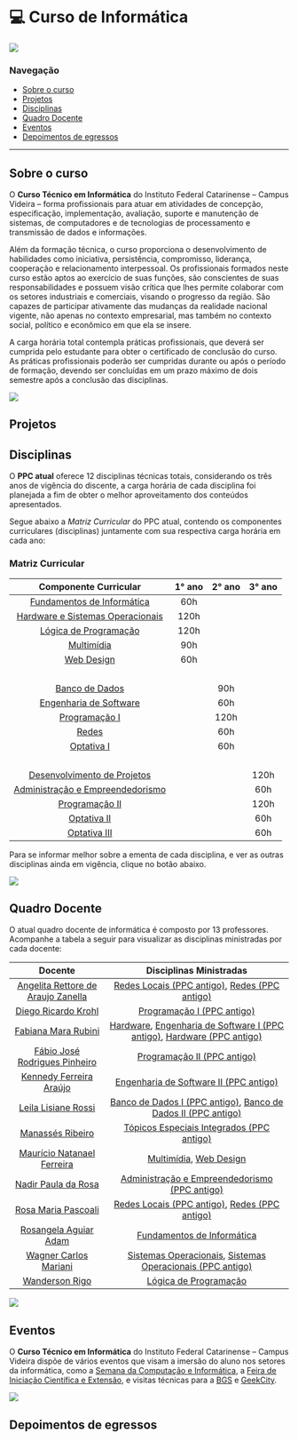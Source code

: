# :computer: Curso de Informática

<a href="https://www.instagram.com/ifc.oficial.videira/"><img src="https://img.shields.io/badge/Instagram-ifc.oficial.videira-e4465e.svg?style=for-the-badge&logo=Instagram&logoWidth=30&labelColor=fafafa"/></a>

### Navegação

<ul>
    <li>
        <a href="#sobre-o-curso">Sobre o curso</a>
        </li>
        <li>
            <a href="#projetos">Projetos</a>
        </li>
        <li>
            <a href="#disciplinas">Disciplinas</a>
        </li>
        <li>
            <a href="#quadro-docente">Quadro Docente</a>
        </li>
        <li>
            <a href="#eventos">Eventos</a>
        </li>
        <li>
            <a href="#depoimentos-de-egressos">Depoimentos de egressos</a>
        </li>
</ul>

<hr/>

## Sobre o curso

O **Curso Técnico em Informática** do Instituto Federal Catarinense – Campus Videira – forma profissionais para atuar em atividades de concepção, especificação, implementação, avaliação, suporte e manutenção de sistemas, de computadores e de tecnologias de processamento e transmissão de dados e informações.

Além da formação técnica, o curso proporciona o desenvolvimento de habilidades como iniciativa, persistência, compromisso, liderança, cooperação e relacionamento interpessoal. Os profissionais formados neste curso estão aptos ao exercício de suas funções, são conscientes de suas responsabilidades e possuem visão crítica que lhes permite colaborar com os setores industriais e comerciais, visando o progresso da região. São capazes de participar ativamente das mudanças da realidade nacional vigente, não apenas no contexto empresarial, mas também no contexto social, político e econômico em que ela se insere.

A carga horária total contempla práticas profissionais, que deverá ser cumprida pelo estudante para obter o certificado de conclusão do curso. As práticas profissionais poderão ser cumpridas durante ou após o período de formação, devendo ser concluídas em um prazo máximo de dois semestre após a conclusão das disciplinas.
 
<a href="src/pages/sobre.md"><img src="https://img.shields.io/badge/-Mais%20informa%C3%A7%C3%B5es%20sobre%20o%20curso-green?style=for-the-badge&color=037623"/></a>
 

## Projetos

## Disciplinas

O **PPC atual** oferece 12 disciplinas técnicas totais, considerando os três anos de vigência do discente, a carga horária de cada disciplina foi planejada a fim de obter o melhor aproveitamento dos conteúdos apresentados.

Segue abaixo a *Matriz Curricular* do PPC atual, contendo os componentes curriculares (disciplinas) juntamente com sua respectiva carga horária em cada ano:

### Matriz Curricular

Componente Curricular | 1° ano | 2° ano | 3° ano |
:------:  | :-------:  |  :-------: | :--------: |
<a href="src/pages/disciplinas.md#fundamentos-de-informática">Fundamentos de Informática</a> | 60h 
<a href="src/pages/disciplinas.md#hardware-e-sistemas-operacionais">Hardware e Sistemas Operacionais</a> | 120h
<a href="src/pages/disciplinas.md#lógica-de-programação">Lógica de Programação</a> | 120h 
<a href="src/pages/disciplinas.md#multimídia">Multimídia</a> | 90h  
<a href="src/pages/disciplinas.md#web-design">Web Design</a> | 60h
‎| ‎ | ‎ | ‎ |
<a href="src/pages/disciplinas.md#banco-de-dados">Banco de Dados</a> | | 90h 
<a href="src/pages/disciplinas.md#engenharia de Software">Engenharia de Software</a> | | 60h 
<a href="src/pages/disciplinas.md#programação-i">Programação I</a> | | 120h
<a href="src/pages/disciplinas.md#redes">Redes</a> | | 60h
<a href="src/pages/disciplinas.md#disciplinas-optativas">Optativa I</a> | | 60h
| ‎ | ‎ | ‎ |
<a href="src/pages/disciplinas.md#desenvolvimento-de-projetos">Desenvolvimento de Projetos</a> | | | 120h
<a href="src/pages/disciplinas.md#administração-e-empreendedorismo">Administração e Empreendedorismo</a> | | | 60h
<a href="src/pages/disciplinas.md#programação-ii">Programação II</a> | | | 120h
<a href="src/pages/disciplinas.md#disciplinas-optativas">Optativa II</a> | | | 60h
<a href="src/pages/disciplinas.md#disciplinas-optativas">Optativa III</a> | | | 60h

Para se informar melhor sobre a ementa de cada disciplina, e ver as outras disciplinas ainda em vigência, clique no botão abaixo.

<a href="src/pages/disciplinas.md"><img src="https://img.shields.io/badge/-Mais%20informa%C3%A7%C3%B5es%20sobre%20as%20disciplinas-green?style=for-the-badge&color=037623"/></a>

## Quadro Docente

O atual quadro docente de informática é composto por 13 professores. Acompanhe a tabela a seguir para visualizar as disciplinas ministradas por cada docente:

Docente | Disciplinas Ministradas 
:------:  | :-------:
<a href="src/pages/docentes.md/#angelita-rettore-de-araujo-zanella">Angelita Rettore de Araujo Zanella</a> | <a href="src/pages/disciplinas.md/#ledger-redes-locais">Redes Locais (PPC antigo)</a>, <a href="src/pages/disciplinas.md/#ledger-redes">Redes (PPC antigo)</a>
<a href="src/pages/docentes.md/#diego-ricardo-krohl">Diego Ricardo Krohl</a> | <a href="src/pages/disciplinas.md/#ledger-redes">Programação I (PPC antigo)</a>
<a href="src/pages/docentes.md/#fabiana-mara-rubini">Fabiana Mara Rubini</a> | <a href="src/pages/disciplinas.md/#hardware">Hardware</a>, <a href="src/pages/disciplinas.md/#ledger-engenharia-de-software-i">Engenharia de Software I (PPC antigo)</a>, <a href="src/pages/disciplinas.md/#ledger-hardware">Hardware (PPC antigo)</a>
<a href="src/pages/docentes.md/#fábio-josé-rodrigues-pinheiro">Fábio José Rodrigues Pinheiro</a> | <a href="src/pages/disciplinas.md/#ledger-programação-ii">Programação II (PPC antigo)</a> <br>
<a href="src/pages/docentes.md/#kennedy-ferreira-araújo">Kennedy Ferreira Araújo</a> | <a href="src/pages/disciplinas.md/#ledger-engenharia-de-software-ii">Engenharia de Software II (PPC antigo)</a>
<a href="src/pages/docentes.md/#leila-lisiane-rossi">Leila Lisiane Rossi</a> | <a href="src/pages/disciplinas.md/#ledger-banco-de-dados-i">Banco de Dados I (PPC antigo)</a>, <a href="src/pages/disciplinas.md/#ledger-banco-de-dados-ii">Banco de Dados II (PPC antigo)</a> <br>  
<a href="src/pages/docentes.md/#manassés-ribeiro">Manassés Ribeiro</a> | <a href="src/pages/disciplinas.md/#ledger-tópicos-especiais-integrados">Tópicos Especiais Integrados (PPC antigo)</a><br>
<a href="src/pages/docentes.md/#maurício-natanael-ferreira">Maurício Natanael Ferreira</a> | <a href="src/pages/disciplinas.md/#multimídia">Multimídia</a>, <a href="src/pages/disciplinas.md/#web-design">Web Design</a> <br>
<a href="src/pages/docentes.md/#nadir-paula-da-rosa">Nadir Paula da Rosa</a> | <a href="src/pages/disciplinas.md/#ledger-administração-e-empreendedorismo">Administração e Empreendedorismo (PPC antigo)</a> <br>
<a href="src/pages/docentes.md/#rosa-maria-pascoali">Rosa Maria Pascoali</a> | <a href="src/pages/disciplinas.md/#ledger-redes-locais">Redes Locais (PPC antigo)</a>, <a href="src/pages/disciplinas.md/#ledger-redes">Redes (PPC antigo)</a>
<a href="src/pages/docentes.md/#rosangela-aguiar-adam">Rosangela Aguiar Adam</a> | <a href="src/pages/disciplinas.md/#fundamentos-de-informática">Fundamentos de Informática</a> <br>
<a href="src/pages/docentes.md/#wagner-carlos-mariani">Wagner Carlos Mariani</a> | <a href="src/pages/disciplinas.md/#hardware-e-sistemas-operacionais">Sistemas Operacionais</a>, <a href="src/pages/disciplinas.md/#ledger-hardware-e-sistemas-operacionais">Sistemas Operacionais (PPC antigo)</a><br>
<a href="src/pages/docentes.md/#wanderson-rigo">Wanderson Rigo</a> | <a href="src/pages/disciplinas.md/#lógica-de-programação">Lógica de Programação</a> <br>

<a href="src/pages/docentes.md"><img src="https://img.shields.io/badge/-Mais%20informa%C3%A7%C3%B5es%20sobre%20cada%20docente-green?style=for-the-badge&color=037623"/></a>

## Eventos

O **Curso Técnico em Informática** do Instituto Federal Catarinense – Campus Videira dispõe de vários eventos que visam a imersão do aluno nos setores da informática, como a <a href="src/pages/eventos.md#semana-da-computação-e-informática">Semana da Computação e Informática</a>, a <a href="src/pages/eventos.md#feira-de-iniciação-científica-e-extensão">Feira de Iniciação Científica e Extensão</a>, e visitas técnicas para a <a href="src/pages/eventos.md#BGS">BGS</a> e <a href="src/pages/eventos.md#GeekCity">GeekCity</a>.

<a href="src/pages/eventos.md"><img src="https://img.shields.io/badge/-Mais%20informa%C3%A7%C3%B5es%20sobre%20os%20eventos-green?style=for-the-badge&color=037623"/></a>

## Depoimentos de egressos
